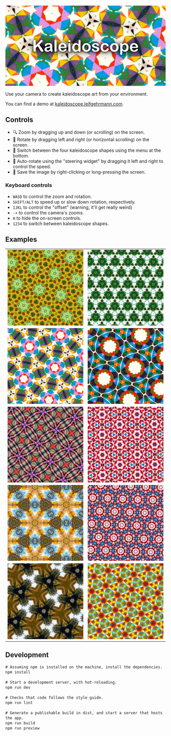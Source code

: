 ![kaleidoscope](./kaleidoscope.png)

Use your camera to create kaleidoscope art from your environment.

You can find a demo at [kaleidoscope.leifgehrmann.com](https://kaleidoscope.leifgehrmann.com/).

## Controls

* 🔍 Zoom by dragging up and down (or scrolling) on the screen.
* 🔄 Rotate by dragging left and right (or horizontal scrolling) on the screen.
* 🔼 Switch between the four kaleidoscope shapes using the menu at the bottom.
* 🎠 Auto-rotate using the "steering widget" by dragging it left and right to control the speed.
* 💾 Save the image by right-clicking or long-pressing the screen.

### Keyboard controls

* `WASD` to control the zoom and rotation.
* `SHIFT/ALT` to speed up or slow down rotation, respectively.
* `IJKL` to control the "offset" (warning, it'll get really weird)
* `-+` to control the camera's zooms.
* `H` to hide the on-screen controls.
* `1234` to switch between kaleidoscope shapes.

## Examples

|                                                                                                                          |                                                                                     |
|--------------------------------------------------------------------------------------------------------------------------|-------------------------------------------------------------------------------------|
| ![A kaileidoscope of a sunflower](./public/kaleidoscope-1.jpg)                                                           | ![A kaileidoscope of white and green textiles](./public/kaleidoscope-2.jpg)         |
| ![A kaileidoscope of some colourful geometric shapes](./public/kaleidoscope-3.jpg)                                       | ![A kaileidoscope of some colourful geometric shapes](./public/kaleidoscope-4.jpg)  |
| ![A kaileidoscope of Tartan pattern](./public/kaleidoscope-5.jpg)                                                        | ![A kaileidoscope of red, white, and blue textiles](./public/kaleidoscope-6.jpg)    |
| ![A kaileidoscope of an autumn landscape scene with small leafy branches in the foreground](./public/kaleidoscope-7.jpg) | ![A kaileidoscope of red, white, and blue textiles](./public/kaleidoscope-8.jpg)    |
| ![A kaileidoscope of a cactus](./public/kaleidoscope-9.jpg)                                                              | ![A kaileidoscope of some colourful geometric shapes](./public/kaleidoscope-10.jpg) |

## Development

```
# Assuming npm is installed on the machine, install the dependencies.
npm install

# Start a development server, with hot-reloading.
npm run dev

# Checks that code follows the style guide.
npm run lint

# Generate a publishable build in dist, and start a server that hosts the app.
npm run build
npm run preview
```
